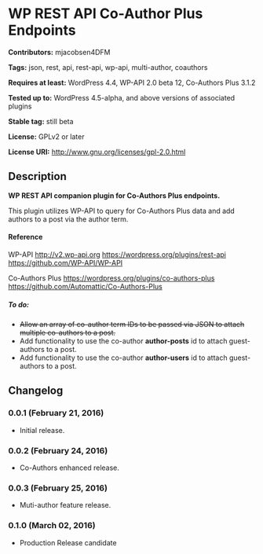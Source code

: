 # WP REST API Co-Author Plus Endpoints #
**Contributors:** mjacobsen4DFM

**Tags:** json, rest, api, rest-api, wp-api, multi-author, coauthors

**Requires at least:** WordPress 4.4, WP-API 2.0 beta 12, Co-Authors Plus 3.1.2

**Tested up to:** WordPress 4.5-alpha, and above versions of associated plugins

**Stable tag:** still beta

**License:** GPLv2 or later

**License URI:** http://www.gnu.org/licenses/gpl-2.0.html



## Description ##

**WP REST API companion plugin for Co-Authors Plus endpoints.**

This plugin utilizes WP-API to query for Co-Authors Plus data and add authors to a post via the author term.



#### Reference
WP-API
http://v2.wp-api.org
https://wordpress.org/plugins/rest-api
https://github.com/WP-API/WP-API

Co-Authors Plus
https://wordpress.org/plugins/co-authors-plus
https://github.com/Automattic/Co-Authors-Plus


##### To do:
* ~~Allow an array of co-author term IDs to be passed via JSON to attach multiple co-authors to a post.~~
* Add functionality to use the co-author **author-posts** id to attach guest-authors to a post.
* Add functionality to use the co-author **author-users** id to attach guest-authors to a post.

## Changelog ##

### 0.0.1 (February 21, 2016) ###
* Initial release.

### 0.0.2 (February 24, 2016) ###
* Co-Authors enhanced release.

### 0.0.3 (February 25, 2016) ###
* Muti-author feature release.

### 0.1.0 (March 02, 2016) ###
* Production Release candidate